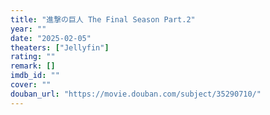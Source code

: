 ```yaml
---
title: "進撃の巨人 The Final Season Part.2"
year: ""
date: "2025-02-05"
theaters: ["Jellyfin"]
rating: ""
remark: []
imdb_id: ""
cover: ""
douban_url: "https://movie.douban.com/subject/35290710/"
---
```

